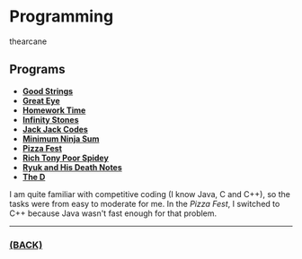# Programming

thearcane

## Programs
* [**Good Strings**](https://github.com/theamankumarsingh/amfoss-tasks/tree/main/task-3/Good%20Strings)
* [**Great Eye**](https://github.com/theamankumarsingh/amfoss-tasks/tree/main/task-3/Great%20Eye)
* [**Homework Time**](https://github.com/theamankumarsingh/amfoss-tasks/tree/main/task-3/Homework%20Time)
* [**Infinity Stones**](https://github.com/theamankumarsingh/amfoss-tasks/tree/main/task-3/Infinity%20Stones)
* [**Jack Jack Codes**](https://github.com/theamankumarsingh/amfoss-tasks/tree/main/task-3/Jack%20Jack%20Codes)
* [**Minimum Ninja Sum**](https://github.com/theamankumarsingh/amfoss-tasks/tree/main/task-3/Minimum%20Ninja%20Sum)
* [**Pizza Fest**](https://github.com/theamankumarsingh/amfoss-tasks/tree/main/task-3/Pizza%20Fest)
* [**Rich Tony Poor Spidey**](https://github.com/theamankumarsingh/amfoss-tasks/tree/main/task-3/Rich%20Tony%20Poor%20Spidey*)
* [**Ryuk and His Death Notes**](https://github.com/theamankumarsingh/amfoss-tasks/tree/main/task-3/Ryuk%20and%20His%20Death%20Notes)
* [**The D**](https://github.com/theamankumarsingh/amfoss-tasks/tree/main/task-3/The%20D)

I am quite familiar with competitive coding (I know Java, C and C++), so the tasks were from easy to moderate for me. In the *Pizza Fest*, I switched to C++ because Java wasn't fast enough for that problem.

---

### [(BACK)](https://github.com/theamankumarsingh/amfoss-tasks)
